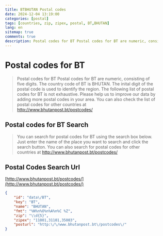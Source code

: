 ```yaml
---
title: BTBHUTAN Postal codes 
date: 2024-12-04 13:19:00
categories: [postal]
tags: [countries, zip, zipex, postal, BT,BHUTAN]
lang: en
sitemap: true
comments: true
description: Postal codes for BT Postal codes for BT are numeric, consisting of five digits. The country code of BT is BHUTAN. The inital digit of the postal code is used to identify the region. The following list of postal codes for BT is not exhaustive. Please help us to improve our data by adding more postal codes in your area. You can also check the list of postal codes for other countries at http://www.bhutanpost.bt/postcodes/
---
```


# Postal codes for BT
> Postal codes for BT Postal codes for BT are numeric, consisting of five digits. The country code of BT is BHUTAN. The inital digit of the postal code is used to identify the region. The following list of postal codes for BT is not exhaustive. Please help us to improve our data by adding more postal codes in your area. You can also check the list of postal codes for other countries at http://www.bhutanpost.bt/postcodes/

## Postal codes for BT Search 
> You can search for postal codes for BT using the search box below. Just enter the name of the place you want to search and click the search button. You can also search for postal codes for other countries at http://www.bhutanpost.bt/postcodes/

## Postal Codes Search Url

[http://www.bhutanpost.bt/postcodes/](http://www.bhutanpost.bt/postcodes/)
```json
{
    "id": "data\/BT",
    "key": "BT",
    "name": "BHUTAN",
    "fmt": "%N%n%O%n%A%n%C %Z",
    "zip": "\\d{5}",
    "zipex": "11001,31101,35003",
    "posturl": "http:\/\/www.bhutanpost.bt\/postcodes\/"
}
```
